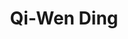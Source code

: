 ---
title: Qi-Wen Ding

superuser: false

user_groups: ["Alumni"]

role: MSc Student, Psychology

organizations:
- name: Academia Sinica 
  url: https://www.sinica.edu.tw/en

# bio: "My research interests include ...."

interests:
- Emodiversity
- Causal inference in observational data

social:
- icon: envelope
  icon_pack: fas
  link: 'mailto:r07227101@ntu.edu.tw'
- icon: orcid
  icon_pack: ai
  link: https://orcid.org/0000-0001-8965-7487
- icon: cv
  icon_pack: ai
  link: uploads/QiWenDing_CV.pdf

email: "r07227101@ntu.edu.tw"
highlight_name: true
---